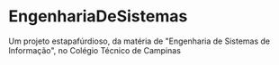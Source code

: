 # EngenhariaDeSistemas
Um projeto estapafúrdioso, da matéria de "Engenharia de Sistemas de Informação", no Colégio Técnico de Campinas

